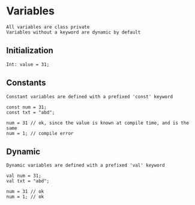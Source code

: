 # Variables

```
All variables are class private
Variables without a keyword are dynamic by default
```

## Initialization
```
Int: value = 31;
```

## Constants
```
Constant variables are defined with a prefixed 'const' keyword

const num = 31;
const txt = "abd";

num = 31 // ok, since the value is known at compile time, and is the same
num = 1; // compile error
```

## Dynamic
```
Dynamic variables are defined with a prefixed 'val' keyword

val num = 31;
val txt = "abd";

num = 31 // ok
num = 1; // ok
```
